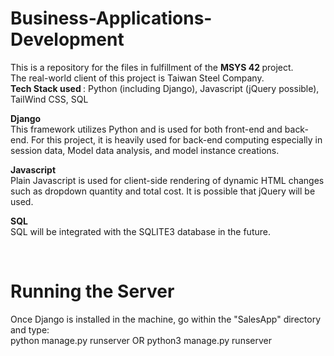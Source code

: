 # Business-Applications-Development
This is a repository for the files in fulfillment of the <b> MSYS 42 </b> project.<br>
The real-world client of this project is Taiwan Steel Company. <br>
<b> Tech Stack used </b>: Python (including Django), Javascript (jQuery possible), TailWind CSS, SQL

<b> Django </b> <br>
This framework utilizes Python and is used for both front-end and back-end. For this project, it is heavily used for back-end computing especially in session data, Model data analysis, and model instance creations. <br>

<b> Javascript </b> <br>
Plain Javascript is used for client-side rendering of dynamic HTML changes such as dropdown quantity and total cost. It is possible that jQuery will be used. <br>

<b> SQL </b> <br>
SQL will be integrated with the SQLITE3 database in the future.

<br>
<h1> Running the Server </h1>
Once Django is installed in the machine, go within the "SalesApp" directory and type: <br>
python manage.py runserver OR python3 manage.py runserver
